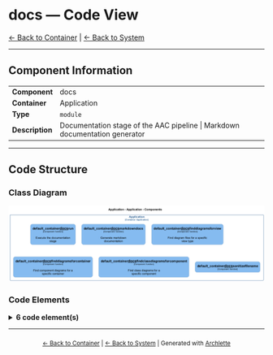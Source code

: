 # docs — Code View

[← Back to Container](./default-container.md) | [← Back to System](./README.md)

---

## Component Information

<table>
<tbody>
<tr>
<td><strong>Component</strong></td>
<td>docs</td>
</tr>
<tr>
<td><strong>Container</strong></td>
<td>Application</td>
</tr>
<tr>
<td><strong>Type</strong></td>
<td><code>module</code></td>
</tr>
<tr>
<td><strong>Description</strong></td>
<td>Documentation stage of the AAC pipeline | Markdown documentation generator</td>
</tr>
</tbody>
</table>

---

## Code Structure

### Class Diagram

![Class Diagram](./diagrams/structurizr-Classes_default_container__docs.png)

### Code Elements

<details>
<summary><strong>6 code element(s)</strong></summary>



#### Functions

##### `run()`

Execute the documentation stage

<table>
<tbody>
<tr>
<td><strong>Type</strong></td>
<td><code>function</code></td>
</tr>
<tr>
<td><strong>Visibility</strong></td>
<td><code>public</code></td>
</tr>
<tr>
<td><strong>Async</strong></td>
<td>Yes</td>
</tr>
<tr>
<td><strong>Returns</strong></td>
<td><code>Promise<void></code></td>
</tr>
<tr>
<td><strong>Location</strong></td>
<td><code>C:/Users/chris/git/archlette/src/5-docs/index.ts:35</code></td>
</tr>
</tbody>
</table>

**Parameters:**

- `ctx`: <code>import("C:/Users/chris/git/archlette/src/core/types").PipelineContext</code> — - Pipeline context with configuration, logging, IR, and rendered diagrams

---
##### `markdownDocs()`

Generate markdown documentation

<table>
<tbody>
<tr>
<td><strong>Type</strong></td>
<td><code>function</code></td>
</tr>
<tr>
<td><strong>Visibility</strong></td>
<td><code>public</code></td>
</tr>
<tr>
<td><strong>Async</strong></td>
<td>Yes</td>
</tr>
<tr>
<td><strong>Returns</strong></td>
<td><code>Promise<void></code></td>
</tr>
<tr>
<td><strong>Location</strong></td>
<td><code>C:/Users/chris/git/archlette/src/docs/builtin/markdown-docs.ts:33</code></td>
</tr>
</tbody>
</table>

**Parameters:**

- `ctx`: <code>import("C:/Users/chris/git/archlette/src/core/types").PipelineContext</code>

---
##### `findDiagramsForView()`

Find diagram files for a specific view type

<table>
<tbody>
<tr>
<td><strong>Type</strong></td>
<td><code>function</code></td>
</tr>
<tr>
<td><strong>Visibility</strong></td>
<td><code>private</code></td>
</tr>
<tr>
<td><strong>Returns</strong></td>
<td><code>string[]</code></td>
</tr>
<tr>
<td><strong>Location</strong></td>
<td><code>C:/Users/chris/git/archlette/src/docs/builtin/markdown-docs.ts:244</code></td>
</tr>
</tbody>
</table>

**Parameters:**

- `rendererOutputs`: <code>import("C:/Users/chris/git/archlette/src/core/types").RendererOutput[]</code>- `diagramsDir`: <code>string</code>- `docsDir`: <code>string</code>- `viewType`: <code>string</code>- `log`: <code>import("C:/Users/chris/git/archlette/src/core/logger").Logger</code>

---
##### `findDiagramsForContainer()`

Find component diagrams for a specific container

<table>
<tbody>
<tr>
<td><strong>Type</strong></td>
<td><code>function</code></td>
</tr>
<tr>
<td><strong>Visibility</strong></td>
<td><code>private</code></td>
</tr>
<tr>
<td><strong>Returns</strong></td>
<td><code>string[]</code></td>
</tr>
<tr>
<td><strong>Location</strong></td>
<td><code>C:/Users/chris/git/archlette/src/docs/builtin/markdown-docs.ts:276</code></td>
</tr>
</tbody>
</table>

**Parameters:**

- `rendererOutputs`: <code>import("C:/Users/chris/git/archlette/src/core/types").RendererOutput[]</code>- `diagramsDir`: <code>string</code>- `docsDir`: <code>string</code>- `container`: <code>{ id: string; name: string; }</code>

---
##### `findClassDiagramsForComponent()`

Find class diagrams for a specific component

<table>
<tbody>
<tr>
<td><strong>Type</strong></td>
<td><code>function</code></td>
</tr>
<tr>
<td><strong>Visibility</strong></td>
<td><code>private</code></td>
</tr>
<tr>
<td><strong>Returns</strong></td>
<td><code>string[]</code></td>
</tr>
<tr>
<td><strong>Location</strong></td>
<td><code>C:/Users/chris/git/archlette/src/docs/builtin/markdown-docs.ts:314</code></td>
</tr>
</tbody>
</table>

**Parameters:**

- `rendererOutputs`: <code>import("C:/Users/chris/git/archlette/src/core/types").RendererOutput[]</code>- `diagramsDir`: <code>string</code>- `docsDir`: <code>string</code>- `component`: <code>z.infer<any></code>

---
##### `sanitizeFileName()`


<table>
<tbody>
<tr>
<td><strong>Type</strong></td>
<td><code>function</code></td>
</tr>
<tr>
<td><strong>Visibility</strong></td>
<td><code>private</code></td>
</tr>
<tr>
<td><strong>Returns</strong></td>
<td><code>string</code></td>
</tr>
<tr>
<td><strong>Location</strong></td>
<td><code>C:/Users/chris/git/archlette/src/docs/builtin/markdown-docs.ts:348</code></td>
</tr>
</tbody>
</table>

**Parameters:**

- `name`: <code>string</code>

---

</details>

---

<div align="center">
<sub><a href="./default-container.md">← Back to Container</a> | <a href="./README.md">← Back to System</a> | Generated with <a href="https://github.com/architectlabs/archlette">Archlette</a></sub>
</div>

